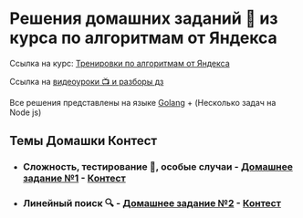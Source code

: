 # Решения домашних заданий 📖 из курса по алгоритмам от Яндекса

Ссылка на курс: [Тренировки по алгоритмам от Яндекса](https://yandex.ru/yaintern/algorithm-training)

Ссылка на [видеоуроки 📺 и разборы дз](https://youtube.com/playlist?list=PL6Wui14DvQPySdPv5NUqV3i8sDbHkCKC5)

Все решения представлены на языке [Golang](https://golang.org/) + (Несколько задач на Node js)

## Темы Домашки Контест

- ### Сложность, тестирование 🧪, особые случаи - [Домашнее задание №1](https://github.com/vito2005/yandexAlgorithms/tree/main/1) - [Контест](https://contest.yandex.ru/contest/27393/problems/)
- ### Линейный поиск :mag: - [Домашнее задание №2](https://github.com/vito2005/yandexAlgorithms/tree/main/2) - [Контест](https://contest.yandex.ru/contest/27472/problems/)
